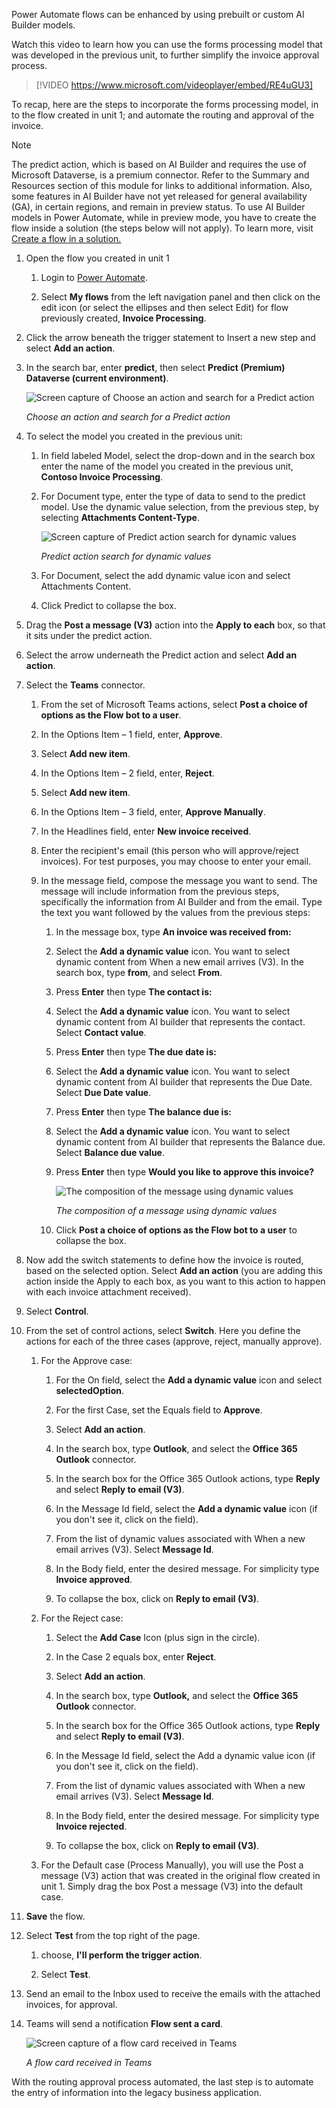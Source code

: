Power Automate flows can be enhanced by using prebuilt or custom AI Builder models.

Watch this video to learn how you can use the forms processing model that was developed in the previous unit, to further simplify the invoice approval process.

>[!VIDEO https://www.microsoft.com/videoplayer/embed/RE4uGU3]


To recap, here are the steps to incorporate the forms processing model, in to the flow created in unit 1; and automate the routing and approval of the invoice.

>[!NOTE]
> The predict action, which is based on AI Builder and requires the use of Microsoft Dataverse, is a premium connector.  Refer to the Summary and Resources section of this module for links to additional information.  Also, some features in AI Builder have not yet released for general availability (GA), in certain regions, and remain in preview status.  To use AI Builder models in Power Automate, while in preview mode, you have to create the flow inside a solution (the steps below will not apply).  To learn more, visit [Create a flow in a solution.](https://docs.microsoft.com/power-automate/create-flow-solution)

1. Open the flow you created in unit 1

   1. Login to [Power Automate](https://powerautomate.com/?azure-portal=true).

   1. Select **My flows** from the left navigation panel and then click on the edit icon (or select the ellipses and then select Edit) for flow previously created, **Invoice Processing**.

1. Click the arrow beneath the trigger statement to Insert a new step and select **Add an action**.

1. In the search bar, enter **predict**, then select **Predict (Premium) Dataverse (current environment)**.

   ![Screen capture of Choose an action and search for a Predict action](../media/predict-premium-connector-2.png)

   *Choose an action and search for a Predict action*

1. To select the model you created in the previous unit:

   1. In field labeled Model, select the drop-down and in the search box enter the name of the model you created in the previous unit, **Contoso Invoice Processing**.

   1. For Document type, enter the type of data to send to the predict model.  Use the dynamic value selection, from the previous step, by selecting **Attachments Content-Type**.

        ![Screen capture of Predict action search for dynamic values](../media/predict-search-dynamic-value-4.png)

        *Predict action search for dynamic values*
   
   1. For Document, select the add dynamic value icon and select Attachments Content.

   1. Click Predict to collapse the box.

1. Drag the **Post a message (V3)** action into the **Apply to each** box, so that it sits under the predict action.

1. Select the arrow underneath the Predict action and select **Add an action**.

1. Select the **Teams** connector.

   1. From the set of Microsoft Teams actions, select **Post a choice of options as the Flow bot to a user**.

   1. In the Options Item – 1 field, enter, **Approve**.

   1. Select **Add new item**.

   1. In the Options Item – 2 field, enter, **Reject**.

   1. Select **Add new item**.

   1. In the Options Item – 3 field, enter, **Approve Manually**.

   1. In the Headlines field, enter **New invoice received**.

   1. Enter the recipient's email (this person who will approve/reject invoices).  For test purposes, you may choose to enter your email.

   1. In the message field, compose the message you want to send.  The message will include information from the previous steps, specifically the information from AI Builder and from the email.  Type the text you want followed by the values from the previous steps:

      1. In the message box, type **An invoice was received from:**

      1. Select the **Add a dynamic value** icon.  You want to select dynamic content from When a new email arrives (V3). In the search box, type **from**, and select **From**.

      1. Press **Enter** then type **The contact is:**

      1. Select the **Add a dynamic value** icon.  You want to select dynamic content from AI builder that represents the contact.  Select **Contact value**.

      1. Press **Enter** then type **The due date is:**

      1. Select the **Add a dynamic value** icon.  You want to select dynamic content from AI builder that represents the Due Date.  Select **Due Date value**.

      1. Press **Enter** then type **The balance due is:**

      1. Select the **Add a dynamic value** icon.  You want to select dynamic content from AI builder that represents the  Balance due.  Select **Balance due value**.

      1. Press **Enter** then type **Would you like to approve this invoice?**

         ![The composition of the message using dynamic values](../media/sample-message.png)

         *The composition of a message using dynamic values*

      1. Click **Post a choice of options as the Flow bot to a user** to collapse the box.

1. Now add the switch statements to define how the invoice is routed, based on the selected option. Select **Add an action** (you are adding this action inside the Apply to each box, as you want to this action to happen with each invoice attachment received).

1. Select **Control**.

1. From the set of control actions, select **Switch**.  Here you define the actions for each of the three cases (approve, reject, manually approve).

   1. For the Approve case:

      1. For the On field, select the **Add a dynamic value** icon and select **selectedOption**.

      1. For the first Case, set the Equals field to **Approve**.

      1. Select **Add an action**.

      1. In the search box, type **Outlook**, and select the **Office 365 Outlook** connector.

      1. In the search box for the Office 365 Outlook actions, type **Reply** and select **Reply to email (V3)**.

      1. In the Message Id field, select the **Add a dynamic value** icon (if you don't see it, click on the field).

      1. From the list of dynamic values associated with When a new email arrives (V3). Select **Message Id**.

      1. In the Body field, enter the desired message.  For simplicity type **Invoice approved**.

      1. To collapse the box, click on **Reply to email (V3)**.

   1. For the Reject case:

      1. Select the **Add Case** Icon (plus sign in the circle).

      1. In the Case 2 equals box, enter **Reject**.

      1. Select **Add an action**.

      1. In the search box, type **Outlook,** and select the **Office 365 Outlook** connector.

      1. In the search box for the Office 365 Outlook actions, type **Reply** and select **Reply to email (V3)**.

      1. In the Message Id field, select the Add a dynamic value icon (if you don't see it, click on the field).

      1. From the list of dynamic values associated with When a new email arrives (V3). Select **Message Id**.

      1. In the Body field, enter the desired message.  For simplicity type **Invoice rejected**.

      1. To collapse the box, click on **Reply to email (V3)**.

   1. For the Default case (Process Manually), you will use the Post a message (V3) action that was created in the original flow created in unit 1.  Simply drag the box Post a message (V3) into the default case.

1. **Save** the flow.

1. Select **Test** from the top right of the page.

    1. choose, **I'll perform the trigger action**.

    1. Select **Test**.

1. Send an email to the Inbox used to receive the emails with the attached invoices, for approval.

1. Teams will send a notification **Flow sent a card**.

    ![Screen capture of a flow card received in Teams](../media/flow-card-7.png)

    *A flow card received in Teams*

With the routing approval process automated, the last step is to automate the entry of information into the legacy business application.

